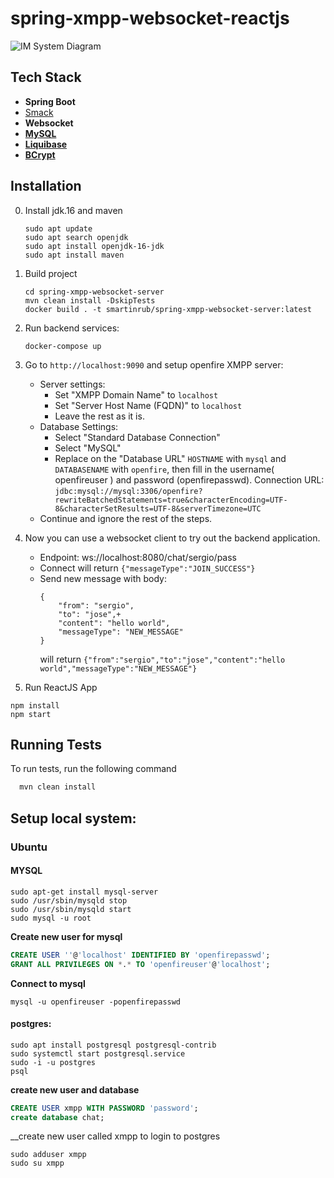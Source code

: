 # spring-xmpp-websocket-reactjs

![IM System Diagram](im-system-diagram.jpg)

## Tech Stack

- **Spring Boot**
- [Smack](https://www.igniterealtime.org/projects/smack/)
- **Websocket**
- **[MySQL](https://sergiomartinrubio.com/articles/mysql-guide/)**
- **[Liquibase](https://sergiomartinrubio.com/articles/getting-started-with-liquibase-and-spring-boot/)**
- **[BCrypt](https://sergiomartinrubio.com/articles/storing-passwords-securely-with-bcrypt-and-java/)**

## Installation

0. Install jdk.16 and maven
   ```shell
   sudo apt update
   sudo apt search openjdk
   sudo apt install openjdk-16-jdk
   sudo apt install maven
   ```
1. Build project
   ```shell
   cd spring-xmpp-websocket-server
   mvn clean install -DskipTests
   docker build . -t smartinrub/spring-xmpp-websocket-server:latest
   ```

2. Run backend services:
    ```shell
    docker-compose up
    ```
3. Go to `http://localhost:9090` and setup openfire XMPP server:
   - Server settings:
      - Set "XMPP Domain Name" to `localhost`
      - Set "Server Host Name (FQDN)" to `localhost`
      - Leave the rest as it is.
   - Database Settings:
      - Select "Standard Database Connection"
      - Select "MySQL"
      - Replace on the "Database URL" `HOSTNAME` with `mysql` and `DATABASENAME` with `openfire`, then fill in the username( openfireuser ) and password (openfirepasswd).
        Connection URL: `jdbc:mysql://mysql:3306/openfire?rewriteBatchedStatements=true&characterEncoding=UTF-8&characterSetResults=UTF-8&serverTimezone=UTC`
   - Continue and ignore the rest of the steps.
4. Now you can use a websocket client to try out the backend application.
   - Endpoint: ws://localhost:8080/chat/sergio/pass
   - Connect will return `{"messageType":"JOIN_SUCCESS"}`
   - Send new message with body:
       ```
       {
           "from": "sergio",
           "to": "jose",+
           "content": "hello world",
           "messageType": "NEW_MESSAGE"
       }
       ```
     will return `{"from":"sergio","to":"jose","content":"hello world","messageType":"NEW_MESSAGE"}`

5. Run ReactJS App

```shell
npm install
npm start
```

## Running Tests

To run tests, run the following command

```bash
  mvn clean install
```


## Setup local system:

### Ubuntu
#### MYSQL
```shell
sudo apt-get install mysql-server
sudo /usr/sbin/mysqld stop
sudo /usr/sbin/mysqld start
sudo mysql -u root
```

__Create new user for mysql__
```sql
CREATE USER ''@'localhost' IDENTIFIED BY 'openfirepasswd';
GRANT ALL PRIVILEGES ON *.* TO 'openfireuser'@'localhost';
```
__Connect to mysql__
```shell
mysql -u openfireuser -popenfirepasswd
```


#### postgres:
```shell
sudo apt install postgresql postgresql-contrib
sudo systemctl start postgresql.service
sudo -i -u postgres
psql
```

__create new user and database__
```sql 
CREATE USER xmpp WITH PASSWORD 'password';
create database chat;
```

__create new user called xmpp to login to postgres
```shell
sudo adduser xmpp
sudo su xmpp

```
